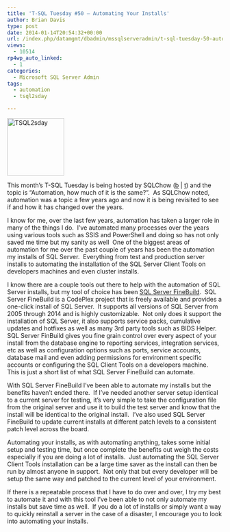```yaml
---
title: 'T-SQL Tuesday #50 – Automating Your Installs'
author: Brian Davis
type: post
date: 2014-01-14T20:54:32+00:00
url: /index.php/datamgmt/dbadmin/mssqlserveradmin/t-sql-tuesday-50-automating-your-installs/
views:
  - 10514
rp4wp_auto_linked:
  - 1
categories:
  - Microsoft SQL Server Admin
tags:
  - automation
  - tsql2sday

---
```

<a href="http://sqlchow.wordpress.com/2014/01/07/t-sql-tuesday-050-automation-how-much-of-it-is-the-same/" target="_blank"><img class="alignnone size-full wp-image-2241" alt="TSQL2sday" src="http://blogs.ltd.local/wp-content/uploads/2014/01/TSQL2sday.png" width="133" height="134" /></a>

This month’s T-SQL Tuesday is being hosted by SQLChow (<a href="http://sqlchow.wordpress.com/" target="_blank">b</a> | <a href="https://twitter.com/sqlchow" target="_blank">t</a>) and the topic is “Automation, how much of it is the same?”.  As SQLChow noted, automation was a topic a few years ago and now it is being revisited to see if and how it has changed over the years.

I know for me, over the last few years, automation has taken a larger role in many of the things I do.  I’ve automated many processes over the years using various tools such as SSIS and PowerShell and doing so has not only saved me time but my sanity as well  One of the biggest areas of automation for me over the past couple of years has been the automation my installs of SQL Server.  Everything from test and production server installs to automating the installation of the SQL Server Client Tools on developers machines and even cluster installs.

I know there are a couple tools out there to help with the automation of SQL Server installs, but my tool of choice has been <a title="SQL Server FineBuild" href="http://sqlserverfinebuild.codeplex.com" target="_blank">SQL Server FineBuild</a>.  SQL Server FineBuild is a CodePlex project that is freely available and provides a one-click install of SQL Server.  It supports all versions of SQL Server from 2005 through 2014 and is highly customizable.  Not only does it support the installation of SQL Server, it also supports service packs, cumulative updates and hotfixes as well as many 3rd party tools such as BIDS Helper.  SQL Server FinBuild gives you fine grain control over every aspect of your install from the database engine to reporting services, integration services, etc as well as configuration options such as ports, service accounts, database mail and even adding permissions for environment specific accounts or configuring the SQL Client Tools on a developers machine.  This is just a short list of what SQL Server FineBuild can automate.

With SQL Server FineBuild I’ve been able to automate my installs but the benefits haven’t ended there.  If I’ve needed another server setup identical to a current server for testing, it’s very simple to take the configuration file from the original server and use it to build the test server and know that the install will be identical to the original install.  I’ve also used SQL Server FineBuild to update current installs at different patch levels to a consistent patch level across the board.

Automating your installs, as with automating anything, takes some initial setup and testing time, but once complete the benefits out weigh the costs especially if you are doing a lot of installs.  Just automating the SQL Server Client Tools installation can be a large time saver as the install can then be run by almost anyone in support.  Not only that but every developer will be setup the same way and patched to the current level of your environment.

If there is a repeatable process that I have to do over and over, I try my best to automate it and with this tool I’ve been able to not only automate my installs but save time as well.  If you do a lot of installs or simply want a way to quickly reinstall a server in the case of a disaster, I encourage you to look into automating your installs.